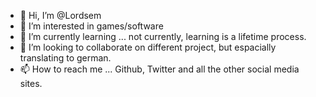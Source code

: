 - 👋 Hi, I’m @Lordsem
- 👀 I’m interested in games/software
- 🌱 I’m currently learning ... not currently, learning is a lifetime process.
- 💞️ I’m looking to collaborate on different project, but espacially translating to german.
- 📫 How to reach me ... Github, Twitter and all the other social media sites.

<!---
Lordsem/Lordsem is a ✨ special ✨ repository because its `README.md` (this file) appears on your GitHub profile.
You can click the Preview link to take a look at your changes.
--->

